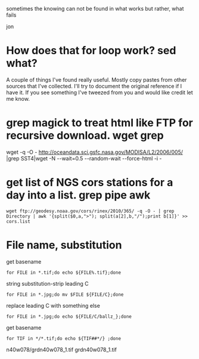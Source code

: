 sometimes the knowing
can not be found in what works
but rather, what fails

jon

# How does that for loop work? sed what?
A couple of things I've found really useful. Mostly copy pastes from other sources that I've collected. I'll try to document the original reference if I have it. If you see something I've tweezed from you and would like credit let me know.

# grep magick to treat html like FTP for recursive download. wget grep
wget -q -O - http://oceandata.sci.gsfc.nasa.gov/MODISA/L2/2006/005/ |grep SST4|wget -N --wait=0.5 --random-wait --force-html -i -

# get list of NGS cors stations for a day into a list. grep pipe awk
<pre><code>wget ftp://geodesy.noaa.gov/cors/rinex/2010/365/ -q -O - | grep Directory | awk '{split($0,a,">"); split(a[2],b,"/");print b[1]}' >> cors.list</pre></code>

# File name, substitution 
get basename
<pre><code>for FILE in *.tif;do echo ${FILE%.tif};done</pre></code>

string substitution-strip leading C
<pre><code>for FILE in *.jpg;do mv $FILE ${FILE/C};done</pre></code>
replace leading C with something else
<pre><code>for FILE in *.jpg;do echo ${FILE/C/ballz_};done</pre></code>
get basename
<pre><code>for TIF in */*.tif;do echo ${TIF##*/} ;done</pre></code>
n40w078/grdn40w078_1.tif grdn40w078_1.tif

